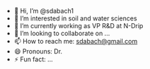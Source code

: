 - 👋 Hi, I’m @sdabach1
- 👀 I’m interested in soil and water sciences
- 🌱 I’m currently working as VP R&D at N-Drip
- 💞️ I’m looking to collaborate on ...
- 📫 How to reach me: sdabach@gmail.com
- 😄 Pronouns: Dr.
- ⚡ Fun fact: ...

<!---
sdabach1/sdabach1 is a ✨ special ✨ repository because its `README.md` (this file) appears on your GitHub profile.
You can click the Preview link to take a look at your changes.
--->
